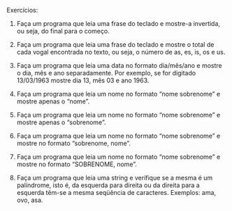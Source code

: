 Exercícios:   

1. Faça um programa que leia uma frase do teclado e mostre-a invertida, ou seja, do final para o começo. 

2. Faça um programa que leia uma frase do teclado e mostre o total de cada vogal encontrada no texto, ou seja, o número de as, es, is, os e us.

3. Faça um programa que leia uma data no formato dia/mês/ano e mostre o dia, mês e ano separadamente. Por exemplo, se for digitado 13/03/1963 mostre dia 13, mês 03 e ano 1963. 

4. Faça um programa que leia um nome no formato “nome sobrenome” e mostre apenas o “nome”. 

5. Faça um programa que leia um nome no formato “nome sobrenome” e mostre apenas o “sobrenome”. 

6. Faça um programa que leia um nome no formato “nome sobrenome” e mostre no formato “sobrenome, nome”.  

7. Faça um programa que leia um nome no formato “nome sobrenome” e mostre no formato “SOBRENOME, nome”.  

8. Faça um programa que leia uma string e verifique se a mesma é um palíndrome, isto é, da esquerda para direita ou da direita para a esquerda têm-se a mesma seqüência de caracteres. Exemplos: ama, ovo, asa. 
